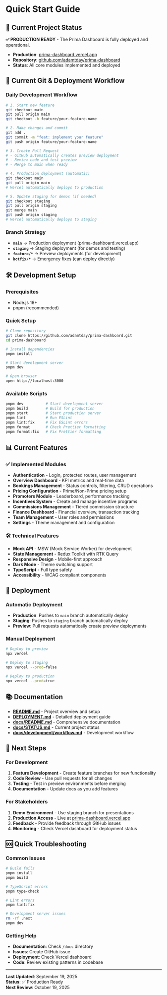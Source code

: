 # Quick Start Guide

## 🚀 Current Project Status

**✅ PRODUCTION READY** - The Prima Dashboard is fully deployed and operational.

- **Production**: [prima-dashboard.vercel.app](https://prima-dashboard.vercel.app)
- **Repository**: [github.com/adamtday/prima-dashboard](https://github.com/adamtday/prima-dashboard)
- **Status**: All core modules implemented and deployed

## 🔄 Current Git & Deployment Workflow

### Daily Development Workflow

```bash
# 1. Start new feature
git checkout main
git pull origin main
git checkout -b feature/your-feature-name

# 2. Make changes and commit
git add .
git commit -m "feat: implement your feature"
git push origin feature/your-feature-name

# 3. Create Pull Request
# - GitHub automatically creates preview deployment
# - Review code and test preview
# - Merge to main when ready

# 4. Production deployment (automatic)
git checkout main
git pull origin main
# Vercel automatically deploys to production

# 5. Update staging for demos (if needed)
git checkout staging
git pull origin staging
git merge main
git push origin staging
# Vercel automatically deploys to staging
```

### Branch Strategy

- **`main`** → Production deployment (prima-dashboard.vercel.app)
- **`staging`** → Staging deployment (for demos and testing)
- **`feature/*`** → Preview deployments (for development)
- **`hotfix/*`** → Emergency fixes (can deploy directly)

## 🛠️ Development Setup

### Prerequisites
- Node.js 18+
- pnpm (recommended)

### Quick Setup
```bash
# Clone repository
git clone https://github.com/adamtday/prima-dashboard.git
cd prima-dashboard

# Install dependencies
pnpm install

# Start development server
pnpm dev

# Open browser
open http://localhost:3000
```

### Available Scripts
```bash
pnpm dev          # Start development server
pnpm build        # Build for production
pnpm start        # Start production server
pnpm lint         # Run ESLint
pnpm lint:fix     # Fix ESLint errors
pnpm format       # Check Prettier formatting
pnpm format:fix   # Fix Prettier formatting
```

## 📊 Current Features

### ✅ Implemented Modules
- **Authentication** - Login, protected routes, user management
- **Overview Dashboard** - KPI metrics and real-time data
- **Bookings Management** - Status controls, filtering, CRUD operations
- **Pricing Configuration** - Prime/Non-Prime pricing setup
- **Promoters Module** - Leaderboard, performance tracking
- **Incentives System** - Create and manage incentive programs
- **Commissions Management** - Tiered commission structure
- **Finance Dashboard** - Financial overview, transaction tracking
- **Team Management** - User roles and permissions
- **Settings** - Theme management and configuration

### 🛠️ Technical Features
- **Mock API** - MSW (Mock Service Worker) for development
- **State Management** - Redux Toolkit with RTK Query
- **Responsive Design** - Mobile-first approach
- **Dark Mode** - Theme switching support
- **TypeScript** - Full type safety
- **Accessibility** - WCAG compliant components

## 🚀 Deployment

### Automatic Deployment
- **Production**: Pushes to `main` branch automatically deploy
- **Staging**: Pushes to `staging` branch automatically deploy
- **Preview**: Pull requests automatically create preview deployments

### Manual Deployment
```bash
# Deploy to preview
npx vercel

# Deploy to staging
npx vercel --prod=false

# Deploy to production
npx vercel --prod=true
```

## 📚 Documentation

- **[README.md](../README.md)** - Project overview and setup
- **[DEPLOYMENT.md](../DEPLOYMENT.md)** - Detailed deployment guide
- **[docs/README.md](./README.md)** - Comprehensive documentation
- **[docs/STATUS.md](./STATUS.md)** - Current project status
- **[docs/development/workflow.md](./development/workflow.md)** - Development workflow

## 🎯 Next Steps

### For Development
1. **Feature Development** - Create feature branches for new functionality
2. **Code Review** - Use pull requests for all changes
3. **Testing** - Test in preview environments before merging
4. **Documentation** - Update docs as you add features

### For Stakeholders
1. **Demo Environment** - Use staging branch for presentations
2. **Production Access** - Live at [prima-dashboard.vercel.app](https://prima-dashboard.vercel.app)
3. **Feedback** - Provide feedback through GitHub issues
4. **Monitoring** - Check Vercel dashboard for deployment status

## 🆘 Quick Troubleshooting

### Common Issues
```bash
# Build fails
pnpm install
pnpm build

# TypeScript errors
pnpm type-check

# Lint errors
pnpm lint:fix

# Development server issues
rm -rf .next
pnpm dev
```

### Getting Help
- **Documentation**: Check `/docs` directory
- **Issues**: Create GitHub issue
- **Deployment**: Check Vercel dashboard
- **Code**: Review existing patterns in codebase

---

**Last Updated**: September 19, 2025  
**Status**: ✅ Production Ready  
**Next Review**: October 19, 2025
